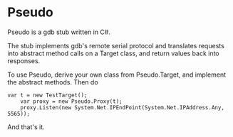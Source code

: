 # Pseudo

Pseudo is a gdb stub written in C#.

The stub implements gdb's remote serial protocol and
translates requests into abstract method calls on a Target
class, and return values back into responses.

To use Pseudo, derive your own class from Pseudo.Target, and
implement the abstract methods. Then do

	var t = new TestTarget();
        var proxy = new Pseudo.Proxy(t);
        proxy.Listen(new System.Net.IPEndPoint(System.Net.IPAddress.Any, 5565));

And that's it.
